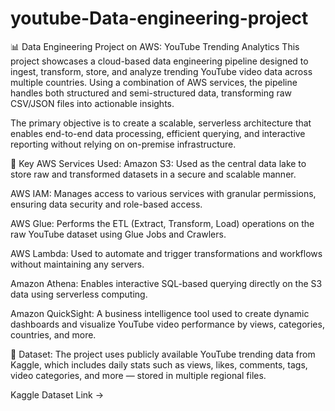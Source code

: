 # youtube-Data-engineering-project

📊 Data Engineering Project on AWS: YouTube Trending Analytics
This project showcases a cloud-based data engineering pipeline designed to ingest, transform, store, and analyze trending YouTube video data across multiple countries. Using a combination of AWS services, the pipeline handles both structured and semi-structured data, transforming raw CSV/JSON files into actionable insights.

The primary objective is to create a scalable, serverless architecture that enables end-to-end data processing, efficient querying, and interactive reporting without relying on on-premise infrastructure.

🚀 Key AWS Services Used:
Amazon S3: Used as the central data lake to store raw and transformed datasets in a secure and scalable manner.

AWS IAM: Manages access to various services with granular permissions, ensuring data security and role-based access.

AWS Glue: Performs the ETL (Extract, Transform, Load) operations on the raw YouTube dataset using Glue Jobs and Crawlers.

AWS Lambda: Used to automate and trigger transformations and workflows without maintaining any servers.

Amazon Athena: Enables interactive SQL-based querying directly on the S3 data using serverless computing.

Amazon QuickSight: A business intelligence tool used to create dynamic dashboards and visualize YouTube video performance by views, categories, countries, and more.

📂 Dataset:
The project uses publicly available YouTube trending data from Kaggle, which includes daily stats such as views, likes, comments, tags, video categories, and more — stored in multiple regional files.

Kaggle Dataset Link →
